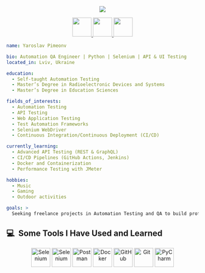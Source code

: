 <p align="center">
  <img src="https://capsule-render.vercel.app/api?type=waving&height=250&color=gradient&text=Hello!&section=header&reversal=false&textBg=false&desc=Let's%20Connect%20and%20have%20a%20Chat!&descAlignY=60&fontAlignY=30&descSize=40&fontSize=60"/>
</p>
<p align="center">
<a href="https://www.instagram.com/yaroslavpimenov/">
  <img height="50" src="https://cdn4.iconfinder.com/data/icons/logos-brands-7/512/instagram_icon-instagram_buttoninstegram-1024.png"/>
</a>
<a href="https://www.linkedin.com/in/yaroslav-pimenov-3442a237a/">
  <img height="50" src="https://cdn2.iconfinder.com/data/icons/social-media-2285/512/1_Linkedin_unofficial_colored_svg-1024.png"/>
</a>
<a href="https://t.me/YaroslavPimenov">
  <img height="50" src="https://cdn2.iconfinder.com/data/icons/social-media-applications/64/social_media_applications_19-telegram-1024.png"/>
</a>

```yaml
name: Yaroslav Pimeonv

bio: Automation QA Engineer | Python | Selenium | API & UI Testing
located_in: Lviv, Ukraine

education:
  - Self-taught Automation Testing
  - Master’s Degree in Radioelectronic Devices and Systems
  - Master’s Degree in Education Sciences

fields_of_interests:
  - Automation Testing
  - API Testing
  - Web Application Testing
  - Test Automation Frameworks
  - Selenium WebDriver
  - Continuous Integration/Continuous Deployment (CI/CD)

currently_learning:
  - Advanced API Testing (REST & GraphQL)
  - CI/CD Pipelines (GitHub Actions, Jenkins)
  - Docker and Containerization
  - Performance Testing with JMeter

hobbies:
  - Music
  - Gaming
  - Outdoor activities

goals: >
  Seeking freelance projects in Automation Testing and QA to build professional portfolio and gain real-world experience.
```

<h2> 💻 &nbsp;Some Tools I Have Used and Learned</h2>
<p align="center">

  <img src="https://cdn.jsdelivr.net/gh/devicons/devicon@latest/icons/python/python-original-wordmark.svg" alt="Selenium" width="50" height="50"  />
  <img src="https://cdn.jsdelivr.net/gh/devicons/devicon@latest/icons/selenium/selenium-original.svg" alt="Selenium" width="50" height="50" />
  <img src="https://cdn.jsdelivr.net/gh/devicons/devicon@latest/icons/postman/postman-original.svg" alt="Postman" width="50" height="50" />
  <img src="https://cdn.jsdelivr.net/gh/devicons/devicon@latest/icons/docker/docker-original-wordmark.svg" alt="Docker" width="50" height="50" />
  <img src="https://cdn.jsdelivr.net/gh/devicons/devicon@latest/icons/github/github-original-wordmark.svg" alt="GitHub" width="50" height="50" />
  <img src="https://cdn.jsdelivr.net/gh/devicons/devicon@latest/icons/git/git-original-wordmark.svg" alt="Git" width="50" height="50" />
  <img src="https://cdn.jsdelivr.net/gh/devicons/devicon@latest/icons/pycharm/pycharm-original.svg" alt="PyCharm" width="50" height="50" />
</p>
</p>
